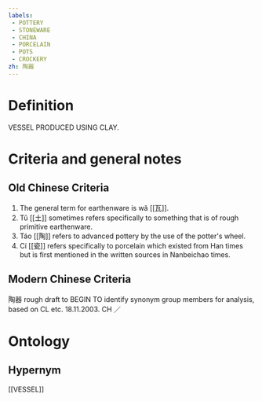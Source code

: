 ```yaml
---
labels: 
 - POTTERY
 - STONEWARE
 - CHINA
 - PORCELAIN
 - POTS
 - CROCKERY
zh: 陶器
---
```


# Definition
VESSEL PRODUCED USING CLAY.
# Criteria and general notes
## Old Chinese Criteria
1. The general term for earthenware is wǎ [[瓦]].
2. Tǔ [[土]] sometimes refers specifically to something that is of rough primitive earthenware.
3. Táo [[陶]] refers to advanced pottery by the use of the potter's wheel.
4. Cí [[瓷]] refers specifically to porcelain which existed from Han times but is first mentioned in the written sources in Nanbeichao times.
## Modern Chinese Criteria
陶器
rough draft to BEGIN TO identify synonym group members for analysis, based on CL etc. 18.11.2003. CH ／
# Ontology

## Hypernym
[[VESSEL]]